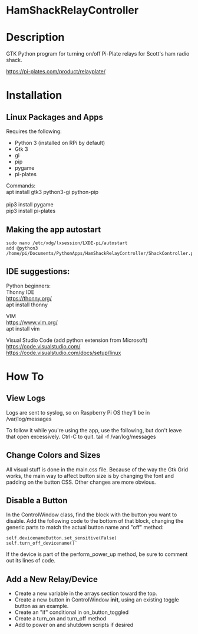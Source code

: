 # HamShackRelayController

Description
==============
GTK Python program for turning on/off Pi-Plate relays for Scott's ham radio shack.

https://pi-plates.com/product/relayplate/

Installation
==============

Linux Packages and Apps
--------------
Requires the following:
- Python 3 (installed on RPi by default)
- Gtk 3
- gi
- pip
- pygame
- pi-plates

Commands:<br />
apt install gtk3 python3-gi python-pip<br />
<change to script directory><br />
pip3 install pygame<br />
pip3 install pi-plates

Making the app autostart
--------------
    sudo nano /etc/xdg/lxsession/LXDE-pi/autostart
    add @python3 /home/pi/Documents/PythonApps/HamShackRelayController/ShackController.py

IDE suggestions:
--------------
Python beginners:<br />
Thonny IDE<br />
https://thonny.org/<br />
apt install thonny

VIM<br />
https://www.vim.org/<br />
apt install vim

Visual Studio Code (add python extension from Microsoft)<br />
https://code.visualstudio.com/<br />
https://code.visualstudio.com/docs/setup/linux

How To
==============

View Logs
--------------
Logs are sent to syslog, so on Raspberry Pi OS they'll be in /var/log/messages

To follow it while you're using the app, use the following, but don't leave that open excessively. Ctrl-C to quit.
tail -f /var/log/messages

Change Colors and Sizes
--------------
All visual stuff is done in the main.css file. Because of the way the Gtk Grid works, the main way to affect button size is by changing the font and padding on the button CSS. Other changes are more obvious.

Disable a Button
--------------
In the ControlWindow class, find the block with the button you want to disable. Add the following code to the bottom of that block, changing the generic parts to match the actual button name and "off" method:

    self.devicenameButton.set_sensitive(False)
    self.turn_off_devicename()`

If the device is part of the perform_power_up method, be sure to comment out its lines of code.

Add a New Relay/Device
--------------
- Create a new variable in the arrays section toward the top.
- Create a new button in ControlWindow __init__, using an existing toggle button as an example.
- Create an "if" conditional in on_button_toggled
- Create a turn_on and turn_off method
- Add to power on and shutdown scripts if desired